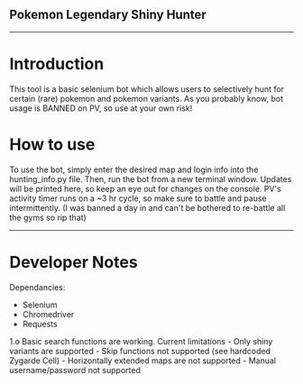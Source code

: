 ## Pokemon Legendary Shiny Hunter
---
# Introduction
This tool is a basic selenium bot which allows users to selectively hunt for 
certain (rare) pokemon and pokemon variants. As you probably know, bot usage 
is BANNED on PV, so use at your own risk!

# How to use
To use the bot, simply enter the desired map and login info into the 
hunting_info.py file. Then, run the bot from a new terminal window. Updates 
will be printed here, so keep an eye out for changes on the console. PV's 
activity timer runs on a ~3 hr cycle, so make sure to battle and pause 
intermittently. (I was banned a day in and can't be bothered to re-battle 
all the gyms so rip that)

---
# Developer Notes
Dependancies:
- Selenium
- Chromedriver
- Requests

1.o Basic search functions are working. Current limitations
    - Only shiny variants are supported
    - Skip functions not supported (see hardcoded Zygarde Cell)
    - Horizontally extended maps are not supported
    - Manual username/password not supported
